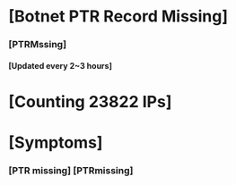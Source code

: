 # [Botnet PTR Record Missing]
### [PTRMssing]
#### [Updated every 2~3 hours]

# [Counting 23822 IPs]

# [Symptoms] 
###   [PTR missing] [PTRmissing]
